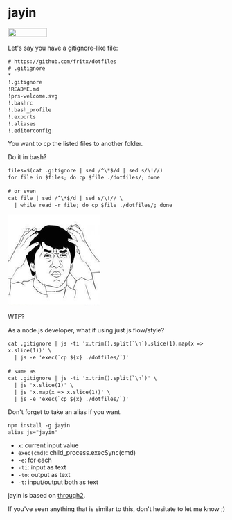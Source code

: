 # jayin

<img width="90" height="20" src="https://fritx.github.io/51voa-cli/img/prs-welcome.svg">

Let's say you have a gitignore-like file:

```plain
# https://github.com/fritx/dotfiles
# .gitignore
*
!.gitignore
!README.md
!prs-welcome.svg
!.bashrc
!.bash_profile
!.exports
!.aliases
!.editorconfig
```

You want to cp the listed files to another folder.

Do it in bash?

```shell
files=$(cat .gitignore | sed /^\*$/d | sed s/\!//)
for file in $files; do cp $file ./dotfiles/; done

# or even
cat file | sed /^\*$/d | sed s/\!// \
  | while read -r file; do cp $file ./dotfiles/; done
```

<img width="213" height="211" src="wtf.jpg">

WTF?

As a node.js developer, what if using just js flow/style?

```shell
cat .gitignore | js -ti 'x.trim().split(`\n`).slice(1).map(x => x.slice(1))' \
  | js -e 'exec(`cp ${x} ./dotfiles/`)'

# same as
cat .gitignore | js -ti 'x.trim().split(`\n`)' \
  | js 'x.slice(1)' \
  | js 'x.map(x => x.slice(1))' \
  | js -e 'exec(`cp ${x} ./dotfiles/`)'
```

Don't forget to take an alias if you want.

```shell
npm install -g jayin
alias js="jayin"
```

- `x`: current input value
- `exec(cmd)`: child_process.execSync(cmd)
- `-e`: for each
- `-ti`: input as text
- `-to`: output as text
- `-t`: input/output both as text

jayin is based on [through2](https://github.com/rvagg/through2).

If you've seen anything that is similar to this, don't hesitate to let me know ;)
